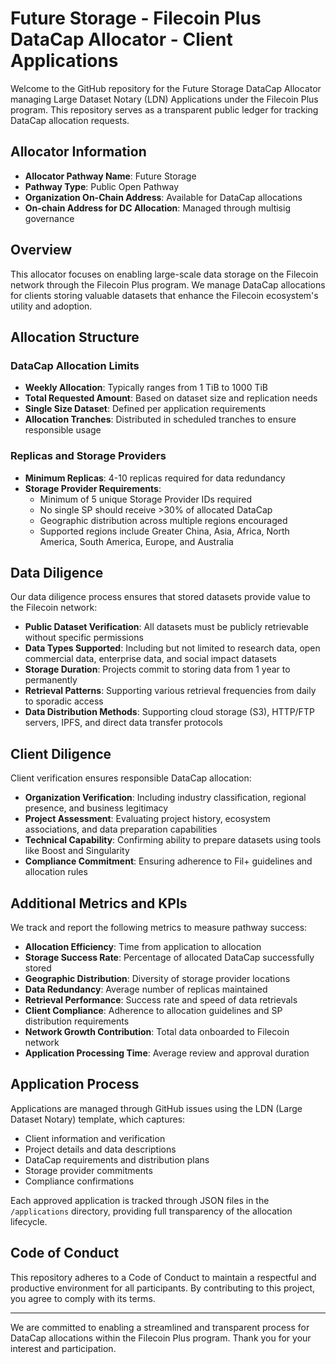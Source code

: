 # Future Storage - Filecoin Plus DataCap Allocator - Client Applications

Welcome to the GitHub repository for the Future Storage DataCap Allocator managing Large Dataset Notary (LDN) Applications under the Filecoin Plus program. This repository serves as a transparent public ledger for tracking DataCap allocation requests.

## Allocator Information

- **Allocator Pathway Name**: Future Storage
- **Pathway Type**: Public Open Pathway
- **Organization On-Chain Address**: Available for DataCap allocations
- **On-chain Address for DC Allocation**: Managed through multisig governance

## Overview

This allocator focuses on enabling large-scale data storage on the Filecoin network through the Filecoin Plus program. We manage DataCap allocations for clients storing valuable datasets that enhance the Filecoin ecosystem's utility and adoption.

## Allocation Structure

### DataCap Allocation Limits
- **Weekly Allocation**: Typically ranges from 1 TiB to 1000 TiB
- **Total Requested Amount**: Based on dataset size and replication needs
- **Single Size Dataset**: Defined per application requirements
- **Allocation Tranches**: Distributed in scheduled tranches to ensure responsible usage

### Replicas and Storage Providers
- **Minimum Replicas**: 4-10 replicas required for data redundancy
- **Storage Provider Requirements**: 
  - Minimum of 5 unique Storage Provider IDs required
  - No single SP should receive >30% of allocated DataCap
  - Geographic distribution across multiple regions encouraged
  - Supported regions include Greater China, Asia, Africa, North America, South America, Europe, and Australia

## Data Diligence

Our data diligence process ensures that stored datasets provide value to the Filecoin network:

- **Public Dataset Verification**: All datasets must be publicly retrievable without specific permissions
- **Data Types Supported**: Including but not limited to research data, open commercial data, enterprise data, and social impact datasets
- **Storage Duration**: Projects commit to storing data from 1 year to permanently
- **Retrieval Patterns**: Supporting various retrieval frequencies from daily to sporadic access
- **Data Distribution Methods**: Supporting cloud storage (S3), HTTP/FTP servers, IPFS, and direct data transfer protocols

## Client Diligence

Client verification ensures responsible DataCap allocation:

- **Organization Verification**: Including industry classification, regional presence, and business legitimacy
- **Project Assessment**: Evaluating project history, ecosystem associations, and data preparation capabilities
- **Technical Capability**: Confirming ability to prepare datasets using tools like Boost and Singularity
- **Compliance Commitment**: Ensuring adherence to Fil+ guidelines and allocation rules

## Additional Metrics and KPIs

We track and report the following metrics to measure pathway success:

- **Allocation Efficiency**: Time from application to allocation
- **Storage Success Rate**: Percentage of allocated DataCap successfully stored
- **Geographic Distribution**: Diversity of storage provider locations
- **Data Redundancy**: Average number of replicas maintained
- **Retrieval Performance**: Success rate and speed of data retrievals
- **Client Compliance**: Adherence to allocation guidelines and SP distribution requirements
- **Network Growth Contribution**: Total data onboarded to Filecoin network
- **Application Processing Time**: Average review and approval duration

## Application Process

Applications are managed through GitHub issues using the LDN (Large Dataset Notary) template, which captures:
- Client information and verification
- Project details and data descriptions
- DataCap requirements and distribution plans
- Storage provider commitments
- Compliance confirmations

Each approved application is tracked through JSON files in the `/applications` directory, providing full transparency of the allocation lifecycle.

## Code of Conduct

This repository adheres to a Code of Conduct to maintain a respectful and productive environment for all participants. By contributing to this project, you agree to comply with its terms.

---

We are committed to enabling a streamlined and transparent process for DataCap allocations within the Filecoin Plus program. Thank you for your interest and participation.
